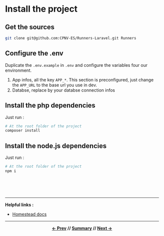 # Install the project

## Get the sources

```sh
git clone git@github.com:CPNV-ES/Runners-Laravel.git Runners
```

## Configure the .env

Duplicate the `.env.example` in `.env` and configure the variables four our environment.

1. App infos, all the key `APP_*`. This section is preconfigured, just change the `APP_URL` to the base url you use in dev.
2. Databse, replace by your databse connection infos

## Install the php dependencies

Just run :
```bash
# At the root folder of the project
composer install
```

## Install the node.js dependencies

Just run :
```bash
# At the root folder of the project
npm i
```


<br>
<br>
<br>
<hr>

**Helpful links :**
* [Homestead docs](https://laravel.com/docs/5.5/homestead)

<hr>
<div align="center">

**[<- Prev](requirements.md) // [Summary](../README.md) // [Next ->](homestead.md)**

</div>